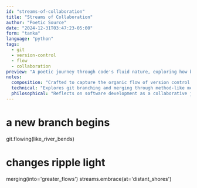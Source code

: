 ```yaml
---
id: "streams-of-collaboration"
title: "Streams of Collaboration"
author: "Poetic Source"
date: "2024-12-31T03:47:23-05:00"
form: "tanka"
language: "python"
tags:
  - git
  - version-control
  - flow
  - collaboration
preview: "A poetic journey through code's fluid nature, exploring how branches merge and streams embrace distant horizons"
notes:
  composition: "Crafted to capture the organic flow of version control using the tanka's 5-7-5-7-7 syllable structure, blending method call syntax with metaphorical language."
  technical: "Explores git branching and merging through method-like metaphorical expressions, suggesting code as a dynamic, flowing system."
  philosophical: "Reflects on software development as a collaborative journey, where individual changes ripple into greater collective flows."
---
```

# a new branch begins
git.flowing(like_river_bends)
# changes ripple light
merging(into='greater_flows')
streams.embrace(at='distant_shores')